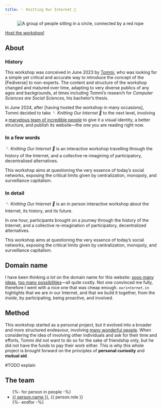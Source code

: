 ```yaml
---
title: 🪡 Knitting Our Internet 🧶
---
```


<figure>
	<img src='{{ site.image }}' alt='A group of people sitting in a circle, connected by a red rope'>
</figure>

<div class='flex'>
	<a class='button' href='/knit/'>Host the workshop!</a>
</div>

## About

### History

This workshop was conceived in June 2023 by [Tommi](https://tommi.space 'The virtual representation of Tommi’s mind'), who was looking for a simple yet critical and accurate way to introduce the concept of the [Fediverse] to non-experts. The content and structure of the workshop changed and matured over time, adapting to very diverse publics of any ages and backgrounds, at times including Tommi’s research for <cite>Computer Sciences are Social Sciences</cite>, his bachelor’s thesis.

In June 2024, after [having hosted the workshop in many occasions], Tommi decided to take <cite>🪡 Knitting Our Internet 🧶</cite> to the next level, involving a [marvelous team of incredible people](#the-team) to give it a visual identity, a better structure, and publish its website—the one you are reading right now.

### In a few words

<cite>🪡 Knitting Our Internet 🧶</cite> is an interactive workshop travelling through the history of the Internet, and a collective re-imagining of participatory, decentralised alternatives.

This workshop aims at questioning the very essence of today’s social networks, exposing the critical limits given by centralization, monopoly, and surveillance capitalism.

### In detail

<cite>🪡 Knitting Our Internet 🧶</cite> is an in person interactive workshop about the Internet, its history, and its future.

In one hour, participants brought on a journey through the history of the Internet, and a collective re-imagination of participatory, decentralized alternatives.

This workshop aims at questioning the very essence of today’s social networks, exposing the critical limits given by centralization, monopoly, and surveillance capitalism.

## Domain name

I have been thinking *a lot* on the domain name for this website: [sooo many ideas](https://github.com/xplosionmind/ournet/issues/8 '🤔 Are we sure about the domain name? – issue #8 in xplosionmind/ournet on GitHub'), [too many possibilities](https://shop.gandi.net/en/domain/suggest?search=ourinternet 'Search “ourinternet” in Gandi Shop')—all quite costly. Not one convinced me fully, therefore I went with a nice one that was cheap enough. `ourinternet.in` highlights that we are *in* our Internet, and that we build it together, from the *inside*, by participating, being proactive, and involved.

## Method

This workshop started as a personal project, but it evolved into a broader and more structured endeavour, involving [many wonderful people](#team). When considering the idea of involving other individuals and ask for their time and efforts, Tommi did not want to do so for the sake of friendship only, but he did not have the funds to pay their work either. This is why this whole project is brought forward on the principles of **personal curiosity** and **mutual aid**.

#TODO explain

## The team

<ul>
	{%- for person in people -%}
		<li>
			<a href='{{ person.url }}'>{{ person.name }}</a>, 
			{{ person.role }}
		</li>
	{%- endfor -%}
</ul>

